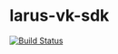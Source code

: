 # larus-vk-sdk
[![Build Status](https://travis-ci.org/ValeriyLiquid/larus-vk-sdk.svg?branch=travis)](https://travis-ci.org/ValeriyLiquid/larus-vk-sdk)
